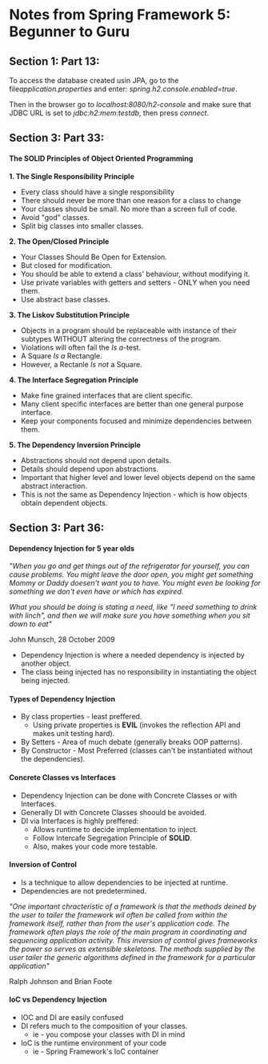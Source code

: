 # Notes from Spring Framework 5: Begunner to Guru

## Section 1: Part 13:
To access the database created usin JPA, go to the file*application.properties* and enter:
*spring.h2.console.enabled=true*.

Then in the browser go to *localhost:8080/h2-console* and make sure that JDBC URL is set to
*jdbc:h2:mem:testdb*, then press *connect*.

## Section 3: Part 33:

#### The SOLID Principles of Object Oriented Programming

**1. The Single Responsibility Principle**
- Every class should have a single responsibility
- There should never be more than one reason for a class to change
- Your classes should be small. No more than a screen full of code.
- Avoid "god" classes.
- Split big classes into smaller classes.

**2. The Open/Closed Principle**
- Your Classes Should Be Open for Extension.
- But closed for modification.
- You should be able to extend a class' behaviour, without modifying it.
- Use private variables with getters and setters - ONLY when you need them.
- Use abstract base classes.

**3. The Liskov Substitution Principle**
- Objects in a program should be replaceable with instance of their subtypes WITHOUT altering the correctness of the program.
- Violations will often fail the *Is a*-test.
- A Square *Is a* Rectangle.
- However, a Rectanle *Is not* a Square.

**4. The Interface Segregation Principle**
- Make fine grained interfaces that are client specific.
- Many client specific interfaces are better than one general purpose interface.
- Keep your components focused and minimize dependencies between them.

**5. The Dependency Inversion Principle**
- Abstractions should not depend upon details.
- Details should depend upon abstractions.
- Important that higher level and lower level objects depend on the same abstract interaction.
- This is not the same as Dependency Injection - which is how objects obtain dependent objects.

## Section 3: Part 36:

#### Dependency Injection for 5 year olds

*"When you go and get things out of the refrigerator for yourself, you can cause problems. You might leave the door open, you might*
*get something Mommy or Daddy doesen't want you to have. You might even be looking for something we don't even have or which has expired.*

*What you should be doing is stating a need, like "I need something to drink with linch", and then we will make sure you have something*
*when you sit down to eat"*

John Munsch, 28 October 2009

- Dependency Injection is where a needed dependency is injected by another object.
- The class being injected has no responsibility in instantiating the object being injected.

#### Types of Dependency Injection

- By class properties - least preffered.
	- Using private properties is **EVIL** (invokes the reflection API and makes unit testing hard).
- By Setters - Area of much debate (generally breaks OOP patterns).
- By Constructor - Most Preferred (classes can't be instantiated without the dependencies).

#### Concrete Classes vs Interfaces

- Dependency Injection can be done with Concrete Classes or with Interfaces.
- Generally DI with Concrete Classes shoould be avoided.
- DI via Interfaces is highly preffered:
	- Allows runtime to decide implementation to inject.
	- Follow Intercafe Segregation Principle of **SOLID**.
	- Also, makes your code more testable.

#### Inversion of Control

- Is a technique to allow dependencies to be injected at runtime.
- Dependencies are not predetermined.

*"One important chracteristic of a framework is that the methods deined by the user to tailer the framework wil often be called*
*from within the framework itself, rather than from the user's application code. The framework often plays the role of the main*
*program in coordinating and sequencing application activity. This inversion of control gives frameworks the power so serves as*
*extensible skeletons. The methods supplied by the user tailer the generic algorithms defined in the framework for a particular*
*application"*

Ralph Johnson and Brian Foote

#### IoC vs Dependency Injection

- IOC and DI are easily confused
- DI refers much to the composition of your classes.
	- ie - you compose your classes with DI in mind
- IoC is the runtime environment of your code
	- ie - Spring Framework's IoC container